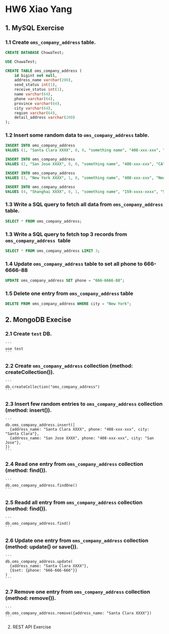 # HW6 Xiao Yang

## 1. MySQL Exercise

### 1.1 Create `oms_company_address` table.

```sql
CREATE DATABASE ChuwaTest;

USE ChuwaTest;

CREATE TABLE oms_company_address (
    id bigint not null,
    address_name varchar(200),
    send_status int(1),
    receive_status int(1),
    name varchar(64),
    phone varchar(64),
    province varchar(64),
    city varchar(64),
    region varchar(64),
    detail_address varchar(200)
);
```

### 1.2 Insert some random data to `oms_company_address` table.

```sql
INSERT INTO oms_company_address
VALUES (1, "Santa Clara XXXX", 0, 0, "something name", "408-xxx-xxx", "CA", "Santa Clara", "USA", "Santa Clara XXXX");

INSERT INTO oms_company_address
VALUES (2, "San Jose XXXX", 0, 0, "something name", "408-xxx-xxx", "CA", "San Jose", "USA", "San Jose XXXX");

INSERT INTO oms_company_address
VALUES (3, "New York XXXX", 1, 0, "something name", "408-xxx-xxx", "New York", "New York", "USA", "New York XXXX");

INSERT INTO oms_company_address
VALUES (4, "Shanghai XXXX", 0, 1, "something name", "159-xxxx-xxxx", "Shanghai", "Shanghai", "China", "Shanghai XXXX");
```

### 1.3 Write a SQL query to fetch all data from `oms_company_address` table.

```sql
SELECT * FROM oms_company_address;
```

### 1.3 Write a SQL query to fetch top 3 records from  `oms_company_address `table

```sql
SELECT * FROM oms_company_address LIMIT 3; 
```

### 1.4 Update `oms_company_address` table to set all  phone to 666-6666-88
```sql
UPDATE oms_company_address SET phone = "666-6666-88";
```

### 1.5 Delete one entry from  `oms_company_address`  table
```sql
DELETE FROM oms_company_address WHERE city = "New York";
```

## 2. MongoDB Execise

### 2.1 Create ```test```  DB.
    ``` 
    use test
    ```
### 2.2 Create ```oms_company_address``` collection (method: createCollection()).
    ```
    db.createCollection("oms_company_address")
    ```
### 2.3 Insert few random entries to ```oms_company_address``` collection (method: insert()).
    ```
    db.oms_company_address.insert([
      {address_name: "Santa Clara XXXX", phone: "408-xxx-xxx", city: "Santa Clara"},
      {address_name: "San Jose XXXX", phone: "408-xxx-xxx", city: "San Jose"},
    ])
    ```
### 2.4 Read one entry from ```oms_company_address``` collection (method: find()).
    ```
    db.oms_company_address.findOne()
    ```
### 2.5 Readd all entry from ```oms_company_address``` collection (method: find()).
    ```
    db.oms_company_address.find()
    ```
### 2.6 Update one entry from ```oms_company_address``` collection (method: update() or save()).
    ```
    db.oms_company_address.update(
      {address_name: "Santa Clara XXXX"}, 
      {$set: {phone: "666-666-666"}}
    )
    ```
### 2.7 Remove one entry from ```oms_company_address``` collection (method: remove()).
    ```
    db.oms_company_address.remove({address_name: "Santa Clara XXXX"})
    ```

2. REST API Exercise
